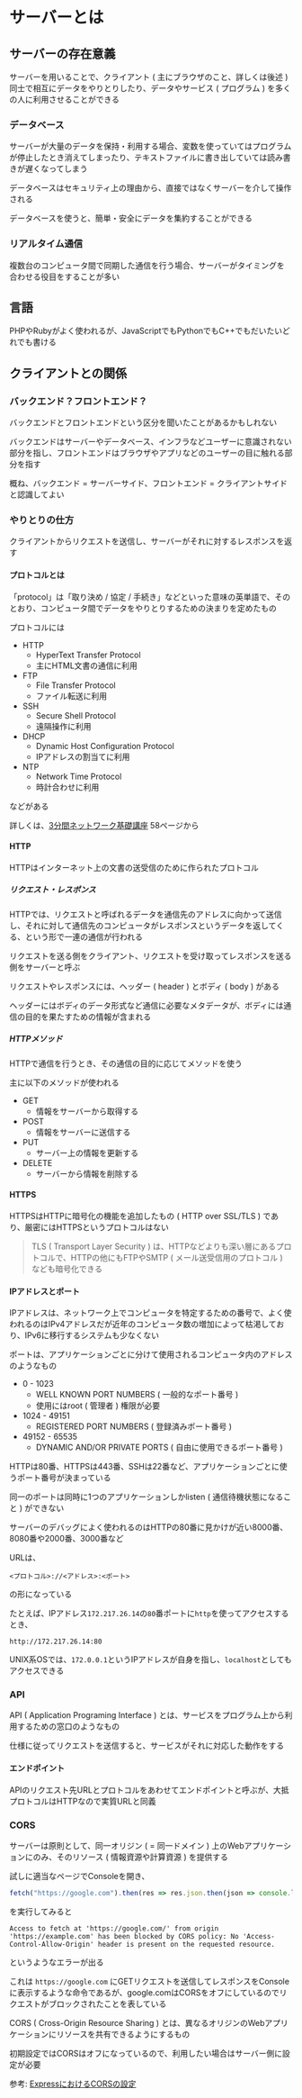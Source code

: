 # サーバーとは
## サーバーの存在意義
サーバーを用いることで、クライアント ( 主にブラウザのこと、詳しくは後述 ) 同士で相互にデータをやりとりしたり、データやサービス ( プログラム ) を多くの人に利用させることができる

### データベース
サーバーが大量のデータを保持・利用する場合、変数を使っていてはプログラムが停止したとき消えてしまったり、テキストファイルに書き出していては読み書きが遅くなってしまう

データベースはセキュリティ上の理由から、直接ではなくサーバーを介して操作される

データベースを使うと、簡単・安全にデータを集約することができる

### リアルタイム通信
複数台のコンピュータ間で同期した通信を行う場合、サーバーがタイミングを
合わせる役目をすることが多い

## 言語
PHPやRubyがよく使われるが、JavaScriptでもPythonでもC++でもだいたいどれでも書ける

## クライアントとの関係
### バックエンド？フロントエンド？
バックエンドとフロントエンドという区分を聞いたことがあるかもしれない

バックエンドはサーバーやデータベース、インフラなどユーザーに意識されない部分を指し、フロントエンドはブラウザやアプリなどのユーザーの目に触れる部分を指す

概ね、バックエンド = サーバーサイド、フロントエンド = クライアントサイドと認識してよい

### やりとりの仕方
クライアントからリクエストを送信し、サーバーがそれに対するレスポンスを返す

#### プロトコルとは
「protocol」は「取り決め / 協定 / 手続き」などといった意味の英単語で、そのとおり、コンピュータ間でデータをやりとりするための決まりを定めたもの

プロトコルには

- HTTP
	- HyperText Transfer Protocol
	- 主にHTML文書の通信に利用
- FTP
	- File Transfer Protocol
	- ファイル転送に利用
- SSH
	- Secure Shell Protocol
	- 遠隔操作に利用
- DHCP
	- Dynamic Host Configuration Protocol
	- IPアドレスの割当てに利用
- NTP
	- Network Time Protocol
	- 時計合わせに利用

などがある

詳しくは、[3分間ネットワーク基礎講座](https://drive.google.com/open?id=10wfgOFDve3TuHCtCKXi10J1QHzqTjhfL) 58ページから

#### HTTP
HTTPはインターネット上の文書の送受信のために作られたプロトコル

##### リクエスト・レスポンス
HTTPでは、リクエストと呼ばれるデータを通信先のアドレスに向かって送信し、それに対して通信先のコンピュータがレスポンスというデータを返してくる、という形で一連の通信が行われる

リクエストを送る側をクライアント、リクエストを受け取ってレスポンスを送る側をサーバーと呼ぶ

リクエストやレスポンスには、ヘッダー ( header ) とボディ ( body ) がある

ヘッダーにはボディのデータ形式など通信に必要なメタデータが、ボディには通信の目的を果たすための情報が含まれる

##### HTTPメソッド
HTTPで通信を行うとき、その通信の目的に応じてメソッドを使う

主に以下のメソッドが使われる

- GET
	- 情報をサーバーから取得する
- POST
	- 情報をサーバーに送信する
- PUT
	- サーバー上の情報を更新する
- DELETE
	- サーバーから情報を削除する

#### HTTPS
HTTPSはHTTPに暗号化の機能を追加したもの ( HTTP over SSL/TLS ) であり、厳密にはHTTPSというプロトコルはない

> TLS ( Transport Layer Security ) は、HTTPなどよりも深い層にあるプロトコルで、HTTPの他にもFTPやSMTP ( メール送受信用のプロトコル ) なども暗号化できる

#### IPアドレスとポート
IPアドレスは、ネットワーク上でコンピュータを特定するための番号で、よく使われるのはIPv4アドレスだが近年のコンピュータ数の増加によって枯渇しており、IPv6に移行するシステムも少なくない

ポートは、アプリケーションごとに分けて使用されるコンピュータ内のアドレスのようなもの

- 0 - 1023
	- WELL KNOWN PORT NUMBERS ( 一般的なポート番号 )
	- 使用にはroot ( 管理者 ) 権限が必要
- 1024 - 49151
	- REGISTERED PORT NUMBERS ( 登録済みポート番号 )
- 49152 - 65535
	- DYNAMIC AND/OR PRIVATE PORTS ( 自由に使用できるポート番号 )

HTTPは80番、HTTPSは443番、SSHは22番など、アプリケーションごとに使うポート番号が決まっている

同一のポートは同時に1つのアプリケーションしかlisten ( 通信待機状態になること ) ができない

サーバーのデバッグによく使われるのはHTTPの80番に見かけが近い8000番、8080番や2000番、3000番など

URLは、
```shell
<プロトコル>://<アドレス>:<ポート>
```
の形になっている

たとえば、IPアドレス```172.217.26.14```の```80```番ポートに```http```を使ってアクセスするとき、
```shell
http://172.217.26.14:80
```

UNIX系OSでは、```172.0.0.1```というIPアドレスが自身を指し、```localhost```としてもアクセスできる

### API
API ( Application Programing Interface ) とは、サービスをプログラム上から利用するための窓口のようなもの

仕様に従ってリクエストを送信すると、サービスがそれに対応した動作をする

#### エンドポイント
APIのリクエスト先URLとプロトコルをあわせてエンドポイントと呼ぶが、大抵プロトコルはHTTPなので実質URLと同義

### CORS
サーバーは原則として、同一オリジン ( = 同一ドメイン ) 上のWebアプリケーションにのみ、そのリソース ( 情報資源や計算資源 ) を提供する

試しに適当なページでConsoleを開き、
```js
fetch("https://google.com").then(res => res.json.then(json => console.log(json)))
```
を実行してみると
```shell
Access to fetch at 'https://google.com/' from origin 'https://example.com' has been blocked by CORS policy: No 'Access-Control-Allow-Origin' header is present on the requested resource.
```
というようなエラーが出る

これは ```https://google.com``` にGETリクエストを送信してレスポンスをConsoleに表示するような命令であるが、google.comはCORSをオフにしているのでリクエストがブロックされたことを表している

CORS ( Cross-Origin Resource Sharing ) とは、異なるオリジンのWebアプリケーションにリソースを共有できるようにするもの

初期設定ではCORSはオフになっているので、利用したい場合はサーバー側に設定が必要

参考: [ExpressにおけるCORSの設定](https://expressjs.com/en/resources/middleware/cors.html)
